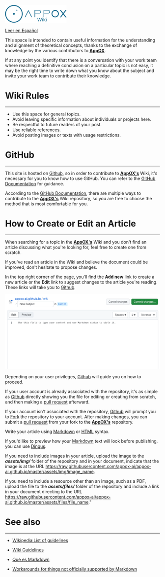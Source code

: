 <img src="https://raw.githubusercontent.com/appox-ai/appox-ai.github.io/master/assets/img/wiki_logo.png" width="200">

[Leer en Español](https://wiki.appox.ai/readme.es.md) 

This space is intended to contain useful information for the understanding and alignment of theoretical concepts, thanks to the exchange of knowledge by the various contributors to **[AppOX][appox]**.

If at any point you identify that there is a conversation with your work team where reaching a definitive conclusion on a particular topic is not easy, it may be the right time to write down what you know about the subject and invite your work team to contribute their knowledge.

# Wiki Rules

---

- Use this space for general topics.
- Avoid leaving specific information about individuals or projects here.
- Be respectful to future readers of your post.
- Use reliable references.
- Avoid posting images or texts with usage restrictions.

# GitHub

---

This site is hosted on [Github][github], so in order to contribute to **[AppOX's][appox]** Wiki, it's necessary for you to know how to use GitHub. You can refer to the [GitHub Documentation][GithubDocs] for guidance.

According to the [GitHub Documentation][GithubDocs], there are multiple ways to contribute to the **[AppOX's][appox]** Wiki repository, so you are free to choose the method that is most comfortable for you.

# How to Create or Edit an Article 

---

When searching for a topic in the **[AppOX's][appox]** Wiki and you don't find an article discussing what you're looking for, feel free to create one from scratch.

If you've read an article in the Wiki and believe the document could be improved, don't hesitate to propose changes.

In the top right corner of the page, you'll find the **Add new** link to create a new article or the **Edit** link to suggest changes to the article you're reading. These links will take you to [Github][github].

![Github file editing][edit]

Depending on your user privileges, [Github][github] will guide you on how to proceed.

If your user account is already associated with the repository, it's as simple as [Github][github] directly showing you the file for editing or creating from scratch, and then making a [pull request][pullRequest] afterward.

If your account isn't associated with the repository, [Github][github] will prompt you to [Fork][fork] the repository to your account. After making changes, you can submit a [pull request][pullRequest] from your fork to the **[AppOX's][appox]** repository.

Write your article using [Markdown][markdown] or [HTML][htmlBasics] syntax.

If you'd like to preview how your [Markdown][markdown] text will look before publishing, you can use [Dingus][dingus].

If you need to include images in your article, upload the image to the ***assets/img/*** folder of the repository and in your document, indicate that the image is at the URL https://raw.githubusercontent.com/appox-ai/appox-ai.github.io/master/assets/img/image_name.

If you need to include a resource other than an image, such as a PDF, upload the file to the ***assets/files/*** folder of the repository and include a link in your document directing to the URL https://raw.githubusercontent.com/appox-ai/appox-ai.github.io/master/assets/files/file_name."


# See also

---

- [Wikipedia:List of guidelines][WikipediaGuidelines]

- [Wiki Guidelines][WikiGuidelines]

- [Qué es Markdown][markdownES]

- [Workarounds for things not officially supported by Markdown][hacksMarkdown]



[logo]: https://raw.githubusercontent.com/appox-ai/appox-ai.github.io/master/assets/img/appox_logo_05.png "AppOX"
[edit]: https://raw.githubusercontent.com/appox-ai/appox-ai.github.io/master/assets/img/2023-09-14_10-41-19.png

[markdown]: https://www.markdownguide.org/basic-syntax/
[htmlBasics]: https://developer.mozilla.org/en-US/docs/Learn/Getting_started_with_the_web/HTML_basics
[dingus]: https://daringfireball.net/projects/markdown/dingus
[github]: https://github.com/
[GithubDocs]: https://docs.github.com/en
[appox]: https://appox.ai
[hacksMarkdown]: https://www.markdownguide.org/hacks/#:~:text=Image%20Size&text=If%20you%20need%20to%20resize,of%20an%20image%20in%20pixels.&text=The%20rendered%20output%20will%20contain,to%20the%20dimensions%20you%20specified.
[markdownES]: https://markdown.es/
[WikiGuidelines]: https://wiki.openstreetmap.org/wiki/Wiki_guidelines
[WikipediaGuidelines]: https://en.wikipedia.org/wiki/Wikipedia:List_of_guidelines
[pullRequest]: https://docs.github.com/en/pull-requests/collaborating-with-pull-requests/proposing-changes-to-your-work-with-pull-requests/creating-a-pull-request
[fork]: https://docs.github.com/en/get-started/quickstart/fork-a-repo
